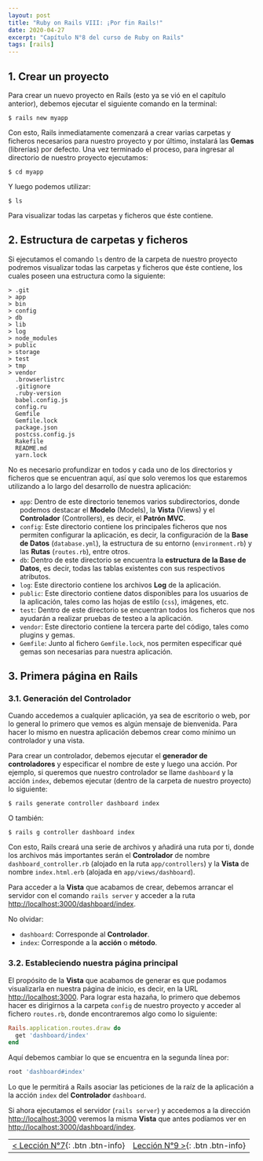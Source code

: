 ```yaml
---
layout: post
title: "Ruby on Rails VIII: ¡Por fin Rails!"
date: 2020-04-27
excerpt: "Capítulo N°8 del curso de Ruby on Rails"
tags: [rails]
---
```


## 1. Crear un proyecto

Para crear un nuevo proyecto en Rails (esto ya se vió en el capítulo anterior), debemos ejecutar el siguiente comando en la terminal:

```
$ rails new myapp
```

Con esto, Rails inmediatamente comenzará a crear varias carpetas y ficheros necesarios para nuestro proyecto y por último, instalará las **Gemas** (librerías) por defecto. Una vez terminado el proceso, para ingresar al directorio de nuestro proyecto ejecutamos:

```
$ cd myapp
```

Y luego podemos utilizar:

```
$ ls
```

Para visualizar todas las carpetas y ficheros que éste contiene.

## 2. Estructura de carpetas y ficheros

Si ejecutamos el comando `ls` dentro de la carpeta de nuestro proyecto podremos visualizar todas las carpetas y ficheros que éste contiene, los cuales poseen una estructura como la siguiente:

```
> .git
> app
> bin
> config
> db
> lib
> log
> node_modules
> public
> storage
> test
> tmp
> vendor
  .browserlistrc
  .gitignore
  .ruby-version
  babel.config.js
  config.ru
  Gemfile
  Gemfile.lock
  package.json
  postcss.config.js
  Rakefile
  README.md
  yarn.lock
```

No es necesario profundizar en todos y cada uno de los directorios y ficheros que se encuentran aquí, así que solo veremos los que estaremos utilizando a lo largo del desarrollo de nuestra aplicación:

* `app`: Dentro de este directorio tenemos varios subdirectorios, donde podemos destacar el **Modelo** (Models), la **Vista** (Views) y el **Controlador** (Controllers), es decir, el **Patrón MVC**.
* `config`: Este directorio contiene los principales ficheros que nos permiten configurar la aplicación, es decir, la configuración de la **Base de Datos** (`database.yml`), la estructura de su entorno (`environment.rb`) y las **Rutas** (`routes.rb`), entre otros.
* `db`: Dentro de este directorio se encuentra la **estructura de la Base de Datos**, es decir, todas las tablas existentes con sus respectivos atributos.
* `log`: Este directorio contiene los archivos **Log** de la aplicación.
* `public`: Este directorio contiene datos disponibles para los usuarios de la aplicación, tales como las hojas de estilo (`css`), imágenes, etc.
* `test`: Dentro de este directorio se encuentran todos los ficheros que nos ayudarán a realizar pruebas de testeo a la aplicación.
* `vendor`: Este directorio contiene la tercera parte del código, tales como plugins y gemas.
* `Gemfile`: Junto al fichero `Gemfile.lock`, nos permiten especificar qué gemas son necesarias para nuestra aplicación.

## 3. Primera página en Rails

### 3.1. Generación del Controlador

Cuando accedemos a cualquier aplicación, ya sea de escritorio o web, por lo general lo primero que vemos es algún mensaje de bienvenida. Para hacer lo mismo en nuestra aplicación debemos crear como mínimo un controlador y una vista.

Para crear un controlador, debemos ejecutar el **generador de controladores** y especificar el nombre de este y luego una acción. Por ejemplo, si queremos que nuestro controlador se llame `dashboard` y la acción `index`, debemos ejecutar (dentro de la carpeta de nuestro proyecto) lo siguiente:

```
$ rails generate controller dashboard index
```

O también:

```
$ rails g controller dashboard index
```

Con esto, Rails creará una serie de archivos y añadirá una ruta por ti, donde los archivos más importantes serán el **Controlador** de nombre `dashboard_controller.rb` (alojado en la ruta `app/controllers`) y la **Vista** de nombre `index.html.erb` (alojada en `app/views/dashboard`).

Para acceder a la **Vista** que acabamos de crear, debemos arrancar el servidor con el comando `rails server` y acceder a la ruta [http://localhost:3000/dashboard/index](http://localhost:3000/dashboard/index).

No olvidar:
* `dashboard`: Corresponde al **Controlador**.
* `index`: Corresponde a la **acción** o **método**.

### 3.2. Estableciendo nuestra página principal

El propósito de la **Vista** que acabamos de generar es que podamos visualizarla en nuestra página de inicio, es decir, en la URL [http://localhost:3000](http://localhost:3000). Para lograr esta hazaña, lo primero que debemos hacer es dirigirnos a la carpeta `config` de nuestro proyecto y acceder al fichero `routes.rb`, donde encontraremos algo como lo siguiente:

``` rb
Rails.application.routes.draw do
  get 'dashboard/index'
end
```

Aquí debemos cambiar lo que se encuentra en la segunda línea por:

``` rb
root 'dashboard#index'
```

Lo que le permitirá a Rails asociar las peticiones de la raíz de la aplicación a la acción `index` del **Controlador** `dashboard`.

Si ahora ejecutamos el servidor (`rails server`) y accedemos a la dirección [http://localhost:3000](http://localhost:3000) veremos la misma **Vista** que antes podíamos ver en [http://localhost:3000/dashboard/index](http://localhost:3000/dashboard/index).

|     |     |
|:----|----:|
| [< Lección N°7](https://nisoto.github.io/rails-vii-desarrollo-web/){: .btn .btn-info} | [Lección N°9 >](https://nisoto.github.io/rails-ix-arquitectura/){: .btn .btn-info} |
